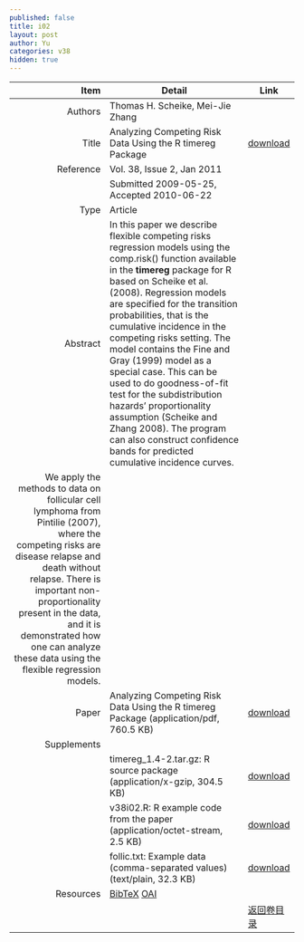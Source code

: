 ```yaml
---
published: false
title: i02
layout: post
author: Yu
categories: v38
hidden: true
---
```


| Item | Detail | Link |
|---:|---|---|
| Authors | Thomas H. Scheike, Mei-Jie Zhang| |
| Title |Analyzing Competing Risk Data Using the R timereg Package | [download](http://www.jstatsoft.org/v38/i02/paper) |
| Reference |Vol. 38, Issue 2, Jan 2011 | |
| | Submitted 2009-05-25, Accepted 2010-06-22| | 
| Type | Article| |
| Abstract | In this paper we describe flexible competing risks regression models using the comp.risk() function available in the <b>timereg</b> package for R based on Scheike et al. (2008). Regression models are specified for the transition probabilities, that is the cumulative incidence in the competing risks setting. The model contains the Fine and Gray (1999) model as a special case. This can be used to do goodness-of-fit test for the subdistribution hazards’ proportionality assumption (Scheike and Zhang 2008). The program can also construct confidence bands for predicted cumulative incidence curves.| |
 We apply the methods to data on follicular cell lymphoma from Pintilie (2007), where the competing risks are disease relapse and death without relapse. There is important non-proportionality present in the data, and it is demonstrated how one can analyze these data using the flexible regression models.| |
| Paper | Analyzing Competing Risk Data Using the R timereg Package  (application/pdf, 760.5 KB)| [download](http://www.jstatsoft.org/v38/i02/paper) |
| Supplements | | |
| |timereg_1.4-2.tar.gz: R source package  (application/x-gzip, 304.5 KB)|  [download](http://www.jstatsoft.org/v38/i02/supp/1) |
| |v38i02.R:             R example code from the paper  (application/octet-stream, 2.5 KB)|  [download](http://www.jstatsoft.org/v38/i02/supp/2) |
| |follic.txt:           Example data (comma-separated values)  (text/plain, 32.3 KB)|  [download](http://www.jstatsoft.org/v38/i02/supp/3) |
| Resources | [BibTeX](http://www.jstatsoft.org/v38/i02/bibtex) [OAI](http://www.jstatsoft.org/oai?verb=GetRecord&identifier=oai.jstatsoft/v38/i02&prefix=oai_dc)| |
| |  | [返回卷目录]({{site.baseurl}}/volume/v38.html) |